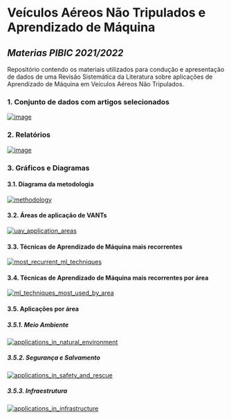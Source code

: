 # Veículos Aéreos Não Tripulados e Aprendizado de Máquina
## _Materias PIBIC 2021/2022_

Repositório contendo os materiais utilizados para condução e apresentação de dados de uma Revisão Sistemática da Literatura sobre aplicações de Aprendizado de Máquina em Veículos Aéreos Não Tripulados.

### 1. Conjunto de dados com artigos selecionados
[![image](https://user-images.githubusercontent.com/58193125/176328071-f4422f15-cf2d-4f92-9b87-dfaf1824e250.png)](https://github.com/AFKaro/uav_ml_slr/blob/main/dataset_and_reports/uav_selected_articles_official.xlsx)

### 2. Relatórios
[![image](https://user-images.githubusercontent.com/58193125/176328347-63c4b3d0-8c38-4589-9964-5c413fee4c9a.png)](https://github.com/AFKaro/uav_ml_slr/blob/main/dataset_and_reports/uav_ml_report.xlsx)

### 3. Gráficos e Diagramas
#### 3.1. Diagrama da metodologia
[![methodology](https://user-images.githubusercontent.com/58193125/176328490-baa15f95-d6b1-473e-901f-9e290f26c454.png)](https://github.com/AFKaro/uav_ml_slr/blob/main/images/methodology.png)

#### 3.2. Áreas de aplicação de VANTs
[![uav_application_areas](https://user-images.githubusercontent.com/58193125/176328582-be8dccb6-b903-459a-be31-ab5100e4b977.png)](https://github.com/AFKaro/uav_ml_slr/blob/main/images/uav_application_areas.png)

#### 3.3. Técnicas de Aprendizado de Máquina mais recorrentes
[![most_recurrent_ml_techniques](https://user-images.githubusercontent.com/58193125/176328798-a6357a03-f6db-44b0-be6a-dab5e54226df.png)](https://github.com/AFKaro/uav_ml_slr/blob/main/images/most_recurrent_ml_techniques.png)

#### 3.4. Técnicas de Aprendizado de Máquina mais recorrentes por área
[![ml_techniques_most_used_by_area](https://user-images.githubusercontent.com/58193125/176328706-61cc8f3e-bc57-4a81-8421-85c43f2f72d0.png)](https://github.com/AFKaro/uav_ml_slr/blob/main/images/ml_techniques_most_used_by_area.png)

#### 3.5. Aplicações por área
##### 3.5.1. Meio Ambiente
[![applications_in_natural_environment](https://user-images.githubusercontent.com/58193125/176329301-ef16983b-6061-48cf-bac1-af4a7226df48.png)](https://github.com/AFKaro/uav_ml_slr/blob/main/images/applications_in_natural_environment.png)

##### 3.5.2. Segurança e Salvamento
[![applications_in_safety_and_rescue](https://user-images.githubusercontent.com/58193125/176329357-81a22f6f-ebbc-4aab-9ea4-0ef75f82a871.png)](https://github.com/AFKaro/uav_ml_slr/blob/main/images/applications_in_safety_and_rescue.png)

##### 3.5.3. Infraestrutura
[![applications_in_infrastructure](https://user-images.githubusercontent.com/58193125/176329432-4d6665cf-9941-43bf-97fd-839525480723.png)](https://github.com/AFKaro/uav_ml_slr/blob/main/images/applications_in_infrastructure.png)

